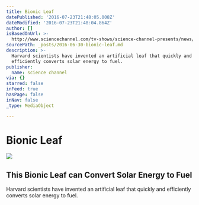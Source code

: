 ```yaml
---
title: Bionic Leaf
datePublished: '2016-07-23T21:48:05.008Z'
dateModified: '2016-07-23T21:48:04.864Z'
author: []
isBasedOnUrl: >-
  http://www.sciencechannel.com/tv-shows/science-channel-presents/news/dnews-videos/this-bionic-leaf-can-convert-solar-energy-to-fuel/
sourcePath: _posts/2016-06-30-bionic-leaf.md
description: >-
  Harvard scientists have invented an artificial leaf that quickly and
  efficiently converts solar energy to fuel.
publisher:
  name: science channel
via: {}
starred: false
inFeed: true
hasPage: false
inNav: false
_type: MediaObject

---
```

# Bionic Leaf

<article style=""><img src="https://imgflo.herokuapp.com/graph/vahj1ThiexotieMo/ee5e0a1bf50c3b7b4f5edfb50faab997/noop.jpg?input=http%3A%2F%2Fr.ddmcdn.com%2Fs_f%2Fo_1%2FSCI%2Fuploads%2F2016%2F06%2F154530.122.01.197_20160623_124509.jpg" /><h1>This Bionic Leaf can Convert Solar Energy to Fuel</h1><p>Harvard scientists have invented an artificial leaf that quickly and efficiently converts solar energy to fuel.</p></article>